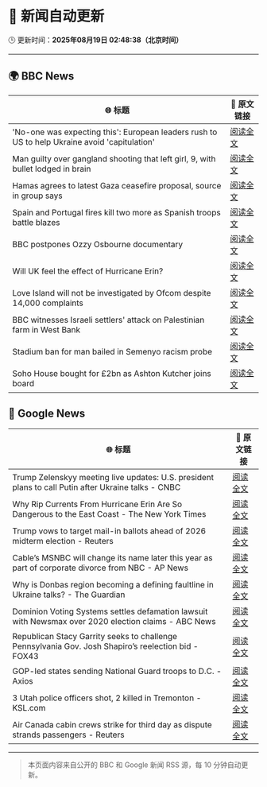 # 🧠 新闻自动更新

🕒 更新时间：**2025年08月19日 02:48:38（北京时间）**

---

## 🌍 BBC News

| 🌐 标题 | 🔗 原文链接 |
|--------|-------------|
| 'No-one was expecting this': European leaders rush to US to help Ukraine avoid 'capitulation' | [阅读全文](https://www.bbc.com/news/articles/c9d0v8ljw3no?at_medium=RSS&at_campaign=rss) |
| Man guilty over gangland shooting that left girl, 9, with bullet lodged in brain | [阅读全文](https://www.bbc.com/news/articles/c939v7gejlpo?at_medium=RSS&at_campaign=rss) |
| Hamas agrees to latest Gaza ceasefire proposal, source in group says | [阅读全文](https://www.bbc.com/news/articles/ckgjye15zdlo?at_medium=RSS&at_campaign=rss) |
| Spain and Portugal fires kill two more as Spanish troops battle blazes | [阅读全文](https://www.bbc.com/news/articles/cz60y7npl32o?at_medium=RSS&at_campaign=rss) |
| BBC postpones Ozzy Osbourne documentary | [阅读全文](https://www.bbc.com/news/articles/cly41jzxxmpo?at_medium=RSS&at_campaign=rss) |
| Will UK feel the effect of Hurricane Erin? | [阅读全文](https://www.bbc.com/weather/articles/cg7jy3jk2e4o?at_medium=RSS&at_campaign=rss) |
| Love Island will not be investigated by Ofcom despite 14,000 complaints | [阅读全文](https://www.bbc.com/news/articles/cj4wlpvdzjyo?at_medium=RSS&at_campaign=rss) |
| BBC witnesses Israeli settlers' attack on Palestinian farm in West Bank | [阅读全文](https://www.bbc.com/news/articles/cewy88jle0eo?at_medium=RSS&at_campaign=rss) |
| Stadium ban for man bailed in Semenyo racism probe | [阅读全文](https://www.bbc.com/news/articles/clyvdp2n205o?at_medium=RSS&at_campaign=rss) |
| Soho House bought for £2bn as Ashton Kutcher joins board | [阅读全文](https://www.bbc.com/news/articles/ckgjy4d01jwo?at_medium=RSS&at_campaign=rss) |

## 📰 Google News

| 🌐 标题 | 🔗 原文链接 |
|--------|-------------|
| Trump Zelenskyy meeting live updates: U.S. president plans to call Putin after Ukraine talks - CNBC | [阅读全文](https://news.google.com/rss/articles/CBMihgFBVV95cUxOdDBEbThzME51N29RWDNyVUx3WEJFMlhHbllpejFMUE1ydWlhNnE0a2stUGlWRmtVY29fbjhWNi1oMy1BLVpVc0Nwd0Y1YjZTX3BEa1lfYUZ6dFNKT2xmWDM2aXh6d3pQeTFROHp3ZVZzNE5JVlBQOUt1UVhxNjViZy1qZ1hRd9IBiwFBVV95cUxOSWZFRFVsV0g0TVEzdHRGTGp1RjJZeXpxWk0zUjFTRk8xX1pYWFMwOTJ3RTZkd0lYdFVJa0dXYlpwNGZ6QThZSEVnUzhFSThSWjRoblVkYTBqd0g1V2pQTmpWUHBuMzBwRWZpajJLZVpiYWI4MFhEY3BpU185djR4NUhCNjJRTm1JQ2JJ?oc=5) |
| Why Rip Currents From Hurricane Erin Are So Dangerous to the East Coast - The New York Times | [阅读全文](https://news.google.com/rss/articles/CBMimgFBVV95cUxQVEJqMWhRV3FVX3VxbDZsQ2ZGMHNtaGFmcnRfSkhYNWVYMk8tY3BuYl91THdCREpOb2JKTGpWVUJVSWUtU0NmMFN1d3g3ZUpTcVk1QUZEZk9GX0dMNEEyaEdReGRMbFV5V1dpN2M4RWdtYVN3eDN5Qm94dnJic3FkTGlzRElKa3N1Vk9ERFhfeGxic2ROLUFIbG13?oc=5) |
| Trump vows to target mail-in ballots ahead of 2026 midterm election - Reuters | [阅读全文](https://news.google.com/rss/articles/CBMiqgFBVV95cUxOSU56ajV6RG9xV3hwczhvOW5DR1lLQ0pYZ2NHaTY0VFowUzY4aGhiVWxrYl9hWTBjUXh4NThZanZycHdUY0U2SkxCLXNpZkdacFYxV19vTFg1Q29JcWlwM3AzRGtGWmkyaVJCeDlwT25qUXNRZEs5N2JUWUhHUldmWVRRZDlWamlHTHZXV1hkb0pSZDJwZjU2anItc0E2OWFzTUtiNzdpa2ZBZw?oc=5) |
| Cable’s MSNBC will change its name later this year as part of corporate divorce from NBC - AP News | [阅读全文](https://news.google.com/rss/articles/CBMiiwFBVV95cUxOZmQzMkNERWFIN0F4UHViUlBxSm9xMUtRUkc0WDlmNmNYM2hSYm1oakJKdzRFMjRuWUxUblBYWnRTM3V0WmN3ZV8zdFNQUVNLUmlSTVNCUWhXWTZRLV9QYUxIM3lhS19veVQydUpfZkhabm81RC1RcDJfWVVTRkpLY21uNVZZQmw0X2Jn?oc=5) |
| Why is Donbas region becoming a defining faultline in Ukraine talks? - The Guardian | [阅读全文](https://news.google.com/rss/articles/CBMiqAFBVV95cUxQM2hzalRZU2U4RGdRcWJUYVBYVUhVeVZ4eFZULW1LcENXVkxZeUllZ005MnVqeTY3UHlEUExkZkFfbjJGZW1qTHRRWENRbVIxVWU4WTNvVk1BcndiMnVqd1JPbnlXazB2a00tT0cydENuLVJJWHVOa09VMUgyc0F1bk1CSEx3M1ZYZHZNWjBEdC1lWjdHUFlBWWYtYWRuUjVfaXJuT2p1OVc?oc=5) |
| Dominion Voting Systems settles defamation lawsuit with Newsmax over 2020 election claims - ABC News | [阅读全文](https://news.google.com/rss/articles/CBMirAFBVV95cUxQQ0psbnl1R1ZKakpHY3RHWHdYb3g3SWxoZFVkZnlSVWs2RmEtVDNuZUhkbUZ5TVI4OHFwaHJ3RFdTRHNER1QyUEVaZlg0SjNEZ09pVkRxODBldGJCbmQxYnE3eU5mVDN3T04wbjZwbi1HWkN5b2tzRDlvNFZ1ZDI4My1tUHhfUXhZWEFYV1UwOVotNjlmOTNUTU40TjY4cUI0ZWREdEJTMkxydUpn0gGyAUFVX3lxTE5jaEFXN19HRkRjbTItLUcyYVM3bGFZc3o4UTFkbmVoUXNHaGpZU09wbWpLek9hSzRvc3dsTHF2aGhNNHhJYkQtTFYtSm10RmU2cVlESC1yRk1ZdGVqVFBKUGJVM2IyeTR4N1FoV29Qd3owYzA1eWQwaWx5a3pZR0lkY2xTa0xfXzV4LThYbU5XUkpuRWJfLVVJV3VOVDdJZnJHVkZDTW5NcjA5SVRYSXVnekE?oc=5) |
| Republican Stacy Garrity seeks to challenge Pennsylvania Gov. Josh Shapiro’s reelection bid - FOX43 | [阅读全文](https://news.google.com/rss/articles/CBMi_AFBVV95cUxOVzRFOG1iVkptY2NfRjRib3JxdlUtQzd4bXVaSDROZVRsNEt4RG1HaGNwUkxwZFV6NlNQd1E1eGNEdTc3WWN6VVhCRzU5aTliM3h0Z0NtVFJfM2lmaWZpemdHcHpOMjFuZ05qS0QxZ3hvRWhLb3lOZWFFT0hSVnRGNHpVQmEzS2FEeUVKMklJYkVkaktMS0hWbEZSbWFqekRPWTlzaFpKQnNOei1JY2NMeWZZY3ZtSDlXb29hUW1Rel9YNlJ4Ql9ORU1McjRCb3c1dDZQVldwMzh3aFp4UVdIZk1ZMWZoMFNyUkJoRnB1SmtWazdhbThndEdvd3E?oc=5) |
| GOP-led states sending National Guard troops to D.C. - Axios | [阅读全文](https://news.google.com/rss/articles/CBMie0FVX3lxTE5XVVpjVFRlQk1weTZOcDZUbHp4TkJhVk51OE84X2hGRjZpU2hqcUpsclJrOW85RnNOMkZ6RFA5VER1ZlpBVC1jaHRKdzU3MUdyTmo5djZLejV2bjNuZGtsWjQ4Z0x2VTJJbzJ4MlhxVDVzcTNUZzc1VV8xNA?oc=5) |
| 3 Utah police officers shot, 2 killed in Tremonton - KSL.com | [阅读全文](https://news.google.com/rss/articles/CBMijwFBVV95cUxNMDRpZTdsTFdEUlg5X3NmVXFFWVdDc3ZHZEd3NUhDWjZVNXFJeU5IcVotM3RlVUQxQ3FaRm8yMzRCTUR0Nk1FODlsMDdmRXFSZlgzYUxtR2VhSk9VMDk2N3pueFplRnl4YUxKeUFtNFRsR2pmWnNYRmNOdXZ5YldCZ0R1T1VMQV94Z2t6b3VrWQ?oc=5) |
| Air Canada cabin crews strike for third day as dispute strands passengers - Reuters | [阅读全文](https://news.google.com/rss/articles/CBMiwwFBVV95cUxPS2Q1QjBfLXI5SUoxYnZiZzdxeF9NRUsxYUtIOWczdkttdGZWNGRSQmFZaEE2QmZ3ZFFjNmVkTGtMTzZmb0dwdkFqeXhsV1JrSEx0dTdWWG5GZmdtb285RzFQUHFmV0g5Z0hKcG9xUzNnZE02emcwZVZVc2VwSnZsOTBlc3dtWGlkMENTUUtxcEloMUJGNkdaa2NyZFk3UVVtUk51cmIwR1R4WTByMGppWjJteUdtT1NhY3NHR2VZd0VRdms?oc=5) |

---
> 本页面内容来自公开的 BBC 和 Google 新闻 RSS 源，每 10 分钟自动更新。